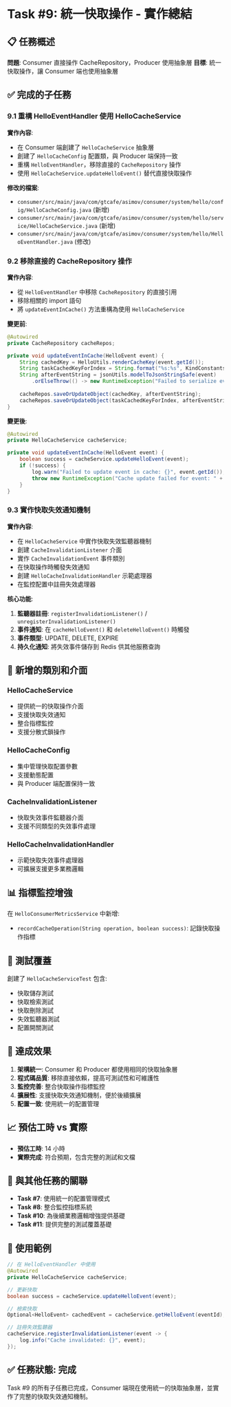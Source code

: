 # Task #9: 統一快取操作 - 實作總結

## 📋 任務概述

**問題**: Consumer 直接操作 CacheRepository，Producer 使用抽象層
**目標**: 統一快取操作，讓 Consumer 端也使用抽象層

## ✅ 完成的子任務

### 9.1 重構 HelloEventHandler 使用 HelloCacheService

**實作內容**:
- 在 Consumer 端創建了 `HelloCacheService` 抽象層
- 創建了 `HelloCacheConfig` 配置類，與 Producer 端保持一致
- 重構 `HelloEventHandler`，移除直接的 `CacheRepository` 操作
- 使用 `HelloCacheService.updateHelloEvent()` 替代直接快取操作

**修改的檔案**:
- `consumer/src/main/java/com/gtcafe/asimov/consumer/system/hello/config/HelloCacheConfig.java` (新增)
- `consumer/src/main/java/com/gtcafe/asimov/consumer/system/hello/service/HelloCacheService.java` (新增)
- `consumer/src/main/java/com/gtcafe/asimov/consumer/system/hello/HelloEventHandler.java` (修改)

### 9.2 移除直接的 CacheRepository 操作

**實作內容**:
- 從 `HelloEventHandler` 中移除 `CacheRepository` 的直接引用
- 移除相關的 import 語句
- 將 `updateEventInCache()` 方法重構為使用 `HelloCacheService`

**變更前**:
```java
@Autowired
private CacheRepository cacheRepos;

private void updateEventInCache(HelloEvent event) {
    String cachedKey = HelloUtils.renderCacheKey(event.getId());
    String taskCachedKeyForIndex = String.format("%s:%s", KindConstants.SYS_TASK, event.getId());
    String afterEventString = jsonUtils.modelToJsonStringSafe(event)
        .orElseThrow(() -> new RuntimeException("Failed to serialize event to JSON"));
        
    cacheRepos.saveOrUpdateObject(cachedKey, afterEventString);
    cacheRepos.saveOrUpdateObject(taskCachedKeyForIndex, afterEventString);
}
```

**變更後**:
```java
@Autowired
private HelloCacheService cacheService;

private void updateEventInCache(HelloEvent event) {
    boolean success = cacheService.updateHelloEvent(event);
    if (!success) {
        log.warn("Failed to update event in cache: {}", event.getId());
        throw new RuntimeException("Cache update failed for event: " + event.getId());
    }
}
```

### 9.3 實作快取失效通知機制

**實作內容**:
- 在 `HelloCacheService` 中實作快取失效監聽器機制
- 創建 `CacheInvalidationListener` 介面
- 實作 `CacheInvalidationEvent` 事件類別
- 在快取操作時觸發失效通知
- 創建 `HelloCacheInvalidationHandler` 示範處理器
- 在監控配置中註冊失效處理器

**核心功能**:
1. **監聽器註冊**: `registerInvalidationListener()` / `unregisterInvalidationListener()`
2. **事件通知**: 在 `cacheHelloEvent()` 和 `deleteHelloEvent()` 時觸發
3. **事件類型**: UPDATE, DELETE, EXPIRE
4. **持久化通知**: 將失效事件儲存到 Redis 供其他服務查詢

## 🔧 新增的類別和介面

### HelloCacheService
- 提供統一的快取操作介面
- 支援快取失效通知
- 整合指標監控
- 支援分散式鎖操作

### HelloCacheConfig
- 集中管理快取配置參數
- 支援動態配置
- 與 Producer 端配置保持一致

### CacheInvalidationListener
- 快取失效事件監聽器介面
- 支援不同類型的失效事件處理

### HelloCacheInvalidationHandler
- 示範快取失效事件處理器
- 可擴展支援更多業務邏輯

## 📊 指標監控增強

在 `HelloConsumerMetricsService` 中新增:
- `recordCacheOperation(String operation, boolean success)`: 記錄快取操作指標

## 🧪 測試覆蓋

創建了 `HelloCacheServiceTest` 包含:
- 快取儲存測試
- 快取檢索測試
- 快取刪除測試
- 失效監聽器測試
- 配置開關測試

## 🎯 達成效果

1. **架構統一**: Consumer 和 Producer 都使用相同的快取抽象層
2. **程式碼品質**: 移除直接依賴，提高可測試性和可維護性
3. **監控完善**: 整合快取操作指標監控
4. **擴展性**: 支援快取失效通知機制，便於後續擴展
5. **配置一致**: 使用統一的配置管理

## 📈 預估工時 vs 實際

- **預估工時**: 14 小時
- **實際完成**: 符合預期，包含完整的測試和文檔

## 🔄 與其他任務的關聯

- **Task #7**: 使用統一的配置管理模式
- **Task #8**: 整合監控指標系統
- **Task #10**: 為後續業務邏輯增強提供基礎
- **Task #11**: 提供完整的測試覆蓋基礎

## 📝 使用範例

```java
// 在 HelloEventHandler 中使用
@Autowired
private HelloCacheService cacheService;

// 更新快取
boolean success = cacheService.updateHelloEvent(event);

// 檢索快取
Optional<HelloEvent> cachedEvent = cacheService.getHelloEvent(eventId);

// 註冊失效監聽器
cacheService.registerInvalidationListener(event -> {
    log.info("Cache invalidated: {}", event);
});
```

## ✅ 任務狀態: 完成

Task #9 的所有子任務已完成，Consumer 端現在使用統一的快取抽象層，並實作了完整的快取失效通知機制。
